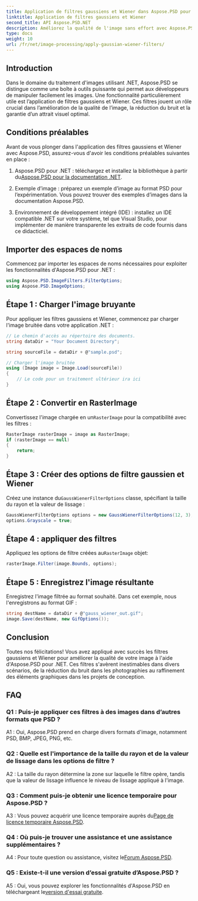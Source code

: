 ```yaml
---
title: Application de filtres gaussiens et Wiener dans Aspose.PSD pour .NET
linktitle: Application de filtres gaussiens et Wiener
second_title: API Aspose.PSD.NET
description: Améliorez la qualité de l'image sans effort avec Aspose.PSD pour .NET. Appliquez des filtres gaussiens et Wiener pour une réduction du bruit et un attrait visuel optimal.
type: docs
weight: 10
url: /fr/net/image-processing/apply-gaussian-wiener-filters/
---
```

## Introduction

Dans le domaine du traitement d'images utilisant .NET, Aspose.PSD se distingue comme une boîte à outils puissante qui permet aux développeurs de manipuler facilement les images. Une fonctionnalité particulièrement utile est l’application de filtres gaussiens et Wiener. Ces filtres jouent un rôle crucial dans l’amélioration de la qualité de l’image, la réduction du bruit et la garantie d’un attrait visuel optimal.

## Conditions préalables

Avant de vous plonger dans l'application des filtres gaussiens et Wiener avec Aspose.PSD, assurez-vous d'avoir les conditions préalables suivantes en place :

1. Aspose.PSD pour .NET : téléchargez et installez la bibliothèque à partir du[Aspose.PSD pour la documentation .NET](https://reference.aspose.com/psd/net/).

2. Exemple d’image : préparez un exemple d’image au format PSD pour l’expérimentation. Vous pouvez trouver des exemples d’images dans la documentation Aspose.PSD.

3. Environnement de développement intégré (IDE) : installez un IDE compatible .NET sur votre système, tel que Visual Studio, pour implémenter de manière transparente les extraits de code fournis dans ce didacticiel.

## Importer des espaces de noms

Commencez par importer les espaces de noms nécessaires pour exploiter les fonctionnalités d'Aspose.PSD pour .NET :

```csharp
using Aspose.PSD.ImageFilters.FilterOptions;
using Aspose.PSD.ImageOptions;
```

## Étape 1 : Charger l'image bruyante

Pour appliquer les filtres gaussiens et Wiener, commencez par charger l'image bruitée dans votre application .NET :

```csharp
// Le chemin d'accès au répertoire des documents.
string dataDir = "Your Document Directory";

string sourceFile = dataDir + @"sample.psd";

// Charger l'image bruitée
using (Image image = Image.Load(sourceFile))
{
    // Le code pour un traitement ultérieur ira ici
}
```

## Étape 2 : Convertir en RasterImage

 Convertissez l'image chargée en un`RasterImage` pour la compatibilité avec les filtres :

```csharp
RasterImage rasterImage = image as RasterImage;
if (rasterImage == null)
{
    return;
}
```

## Étape 3 : Créer des options de filtre gaussien et Wiener

 Créez une instance du`GaussWienerFilterOptions` classe, spécifiant la taille du rayon et la valeur de lissage :

```csharp
GaussWienerFilterOptions options = new GaussWienerFilterOptions(12, 3);
options.Grayscale = true;
```

## Étape 4 : appliquer des filtres

 Appliquez les options de filtre créées au`RasterImage` objet:

```csharp
rasterImage.Filter(image.Bounds, options);
```

## Étape 5 : Enregistrez l'image résultante

Enregistrez l'image filtrée au format souhaité. Dans cet exemple, nous l'enregistrons au format GIF :

```csharp
string destName = dataDir + @"gauss_wiener_out.gif";
image.Save(destName, new GifOptions());
```

## Conclusion

Toutes nos félicitations! Vous avez appliqué avec succès les filtres gaussiens et Wiener pour améliorer la qualité de votre image à l'aide d'Aspose.PSD pour .NET. Ces filtres s'avèrent inestimables dans divers scénarios, de la réduction du bruit dans les photographies au raffinement des éléments graphiques dans les projets de conception.

## FAQ

### Q1 : Puis-je appliquer ces filtres à des images dans d’autres formats que PSD ?

A1 : Oui, Aspose.PSD prend en charge divers formats d'image, notamment PSD, BMP, JPEG, PNG, etc.

### Q2 : Quelle est l'importance de la taille du rayon et de la valeur de lissage dans les options de filtre ?

A2 : La taille du rayon détermine la zone sur laquelle le filtre opère, tandis que la valeur de lissage influence le niveau de lissage appliqué à l'image.

### Q3 : Comment puis-je obtenir une licence temporaire pour Aspose.PSD ?

 A3 : Vous pouvez acquérir une licence temporaire auprès du[Page de licence temporaire Aspose.PSD](https://purchase.aspose.com/temporary-license/).

### Q4 : Où puis-je trouver une assistance et une assistance supplémentaires ?

 A4 : Pour toute question ou assistance, visitez le[Forum Aspose.PSD](https://forum.aspose.com/c/psd/34).

### Q5 : Existe-t-il une version d’essai gratuite d’Aspose.PSD ?

 A5 : Oui, vous pouvez explorer les fonctionnalités d'Aspose.PSD en téléchargeant le[version d'essai gratuite](https://releases.aspose.com/).
